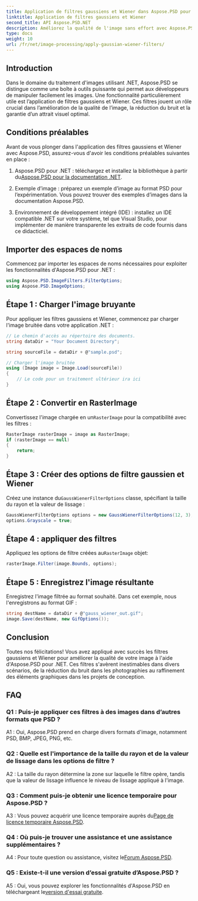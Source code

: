 ```yaml
---
title: Application de filtres gaussiens et Wiener dans Aspose.PSD pour .NET
linktitle: Application de filtres gaussiens et Wiener
second_title: API Aspose.PSD.NET
description: Améliorez la qualité de l'image sans effort avec Aspose.PSD pour .NET. Appliquez des filtres gaussiens et Wiener pour une réduction du bruit et un attrait visuel optimal.
type: docs
weight: 10
url: /fr/net/image-processing/apply-gaussian-wiener-filters/
---
```

## Introduction

Dans le domaine du traitement d'images utilisant .NET, Aspose.PSD se distingue comme une boîte à outils puissante qui permet aux développeurs de manipuler facilement les images. Une fonctionnalité particulièrement utile est l’application de filtres gaussiens et Wiener. Ces filtres jouent un rôle crucial dans l’amélioration de la qualité de l’image, la réduction du bruit et la garantie d’un attrait visuel optimal.

## Conditions préalables

Avant de vous plonger dans l'application des filtres gaussiens et Wiener avec Aspose.PSD, assurez-vous d'avoir les conditions préalables suivantes en place :

1. Aspose.PSD pour .NET : téléchargez et installez la bibliothèque à partir du[Aspose.PSD pour la documentation .NET](https://reference.aspose.com/psd/net/).

2. Exemple d’image : préparez un exemple d’image au format PSD pour l’expérimentation. Vous pouvez trouver des exemples d’images dans la documentation Aspose.PSD.

3. Environnement de développement intégré (IDE) : installez un IDE compatible .NET sur votre système, tel que Visual Studio, pour implémenter de manière transparente les extraits de code fournis dans ce didacticiel.

## Importer des espaces de noms

Commencez par importer les espaces de noms nécessaires pour exploiter les fonctionnalités d'Aspose.PSD pour .NET :

```csharp
using Aspose.PSD.ImageFilters.FilterOptions;
using Aspose.PSD.ImageOptions;
```

## Étape 1 : Charger l'image bruyante

Pour appliquer les filtres gaussiens et Wiener, commencez par charger l'image bruitée dans votre application .NET :

```csharp
// Le chemin d'accès au répertoire des documents.
string dataDir = "Your Document Directory";

string sourceFile = dataDir + @"sample.psd";

// Charger l'image bruitée
using (Image image = Image.Load(sourceFile))
{
    // Le code pour un traitement ultérieur ira ici
}
```

## Étape 2 : Convertir en RasterImage

 Convertissez l'image chargée en un`RasterImage` pour la compatibilité avec les filtres :

```csharp
RasterImage rasterImage = image as RasterImage;
if (rasterImage == null)
{
    return;
}
```

## Étape 3 : Créer des options de filtre gaussien et Wiener

 Créez une instance du`GaussWienerFilterOptions` classe, spécifiant la taille du rayon et la valeur de lissage :

```csharp
GaussWienerFilterOptions options = new GaussWienerFilterOptions(12, 3);
options.Grayscale = true;
```

## Étape 4 : appliquer des filtres

 Appliquez les options de filtre créées au`RasterImage` objet:

```csharp
rasterImage.Filter(image.Bounds, options);
```

## Étape 5 : Enregistrez l'image résultante

Enregistrez l'image filtrée au format souhaité. Dans cet exemple, nous l'enregistrons au format GIF :

```csharp
string destName = dataDir + @"gauss_wiener_out.gif";
image.Save(destName, new GifOptions());
```

## Conclusion

Toutes nos félicitations! Vous avez appliqué avec succès les filtres gaussiens et Wiener pour améliorer la qualité de votre image à l'aide d'Aspose.PSD pour .NET. Ces filtres s'avèrent inestimables dans divers scénarios, de la réduction du bruit dans les photographies au raffinement des éléments graphiques dans les projets de conception.

## FAQ

### Q1 : Puis-je appliquer ces filtres à des images dans d’autres formats que PSD ?

A1 : Oui, Aspose.PSD prend en charge divers formats d'image, notamment PSD, BMP, JPEG, PNG, etc.

### Q2 : Quelle est l'importance de la taille du rayon et de la valeur de lissage dans les options de filtre ?

A2 : La taille du rayon détermine la zone sur laquelle le filtre opère, tandis que la valeur de lissage influence le niveau de lissage appliqué à l'image.

### Q3 : Comment puis-je obtenir une licence temporaire pour Aspose.PSD ?

 A3 : Vous pouvez acquérir une licence temporaire auprès du[Page de licence temporaire Aspose.PSD](https://purchase.aspose.com/temporary-license/).

### Q4 : Où puis-je trouver une assistance et une assistance supplémentaires ?

 A4 : Pour toute question ou assistance, visitez le[Forum Aspose.PSD](https://forum.aspose.com/c/psd/34).

### Q5 : Existe-t-il une version d’essai gratuite d’Aspose.PSD ?

 A5 : Oui, vous pouvez explorer les fonctionnalités d'Aspose.PSD en téléchargeant le[version d'essai gratuite](https://releases.aspose.com/).
